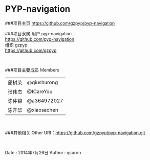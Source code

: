 PYP-navigation
==============

###项目主页
https://github.com/gzpyp/pyp-navigation

###项目隶属
用户 pyp-navigation
<br/>
https://github.com/pyp-navigation
<br/>
组织 gzpyp
<br/>
https://github.com/gzpyp
<br/>


<br/>

###项目主要成员 Members

<table>
<tr><td>邱树荣</td><td>@qiushurong</td></tr>
<tr><td>张伟杰</td><td>@ICareYou</td></tr>
<tr><td>陈仲锦</td><td>@a364972027</td></tr>
<tr><td>陈开华</td><td>@xiaosachen</td></tr>
</table>

<br/>

###其他相关 Other
URI：https://github.com/gzpyp/pyp-navigation.git

<br/>

Date : 2014年7月26日
Author : qsuron
